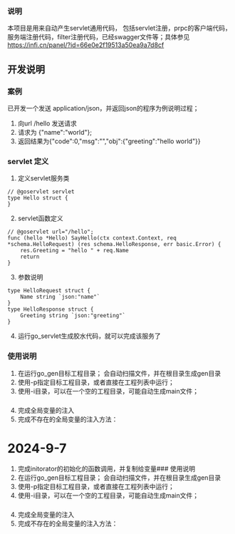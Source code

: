 ### 说明
本项目是用来自动产生servlet通用代码， 包括servlet注册，prpc的客户端代码，服务端注册代码，filter注册代码，已经swagger文件等；具体参见 https://infi.cn/panel/?id=66e0e2f19513a50ea9a7d8cf
## 开发说明
### 案例
已开发一个发送 application/json，并返回json的程序为例说明过程；
1. 向url /hello 发送请求
2. 请求为 {"name":"world"};
3. 返回结果为{"code":0,"msg":"","obj":{"greeting":"hello world"}}
### servlet 定义
1. 定义servlet服务类
```
// @goservlet servlet
type Hello struct {
}
```
2. servlet函数定义
```
// @goservlet url="/hello";
func (hello *Hello) SayHello(ctx context.Context, req *schema.HelloRequest) (res schema.HelloResponse, err basic.Error) {
	res.Greeting = "hello " + req.Name
	return
}
```
3. 参数说明

```
type HelloRequest struct {
	Name string `json:"name"`
}
type HelloResponse struct {
	Greeting string `json:"greeting"`
}
```
4. 运行go_servlet生成胶水代码，就可以完成该服务了

### 使用说明
1. 在运行go_gen目标工程目录； 会自动扫描文件，并在根目录生成gen目录
2. 使用-p指定目标工程目录，或者直接在工程列表中运行；
3. 使用-i目录，可以在一个空的工程目录，可能自动生成main文件；

###  

4. 完成全局变量的注入
5. 完成不存在的全局变量的注入方法：

# 2024-9-7
1. 完成initorator的初始化的函数调用，并复制给变量### 使用说明
1. 在运行go_gen目标工程目录； 会自动扫描文件，并在根目录生成gen目录
2. 使用-p指定目标工程目录，或者直接在工程列表中运行；
3. 使用-i目录，可以在一个空的工程目录，可能自动生成main文件；

###  

4. 完成全局变量的注入
5. 完成不存在的全局变量的注入方法：

